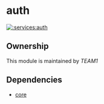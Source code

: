 
# auth
        
[![:services:auth](https://github.com/albertlatacz/shift-left-kotlin/actions/workflows/auth-build.yml/badge.svg)](https://github.com/albertlatacz/shift-left-kotlin/actions/workflows/auth-build.yml)


## Ownership
This module is maintained by *TEAM1*


## Dependencies
- [core](https://github.com/albertlatacz/shift-left-kotlin/tree/main/libraries/core)
